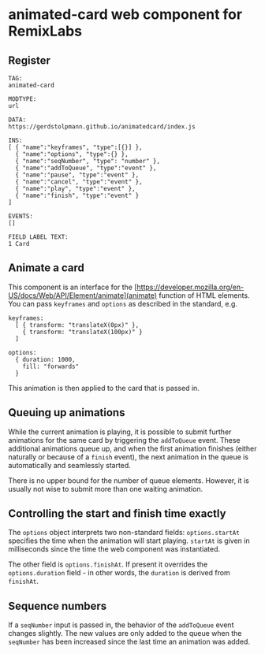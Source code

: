 # animated-card web component for RemixLabs

## Register

```
TAG:
animated-card

MODTYPE:
url

DATA:
https://gerdstolpmann.github.io/animatedcard/index.js

INS:
[ { "name":"keyframes", "type":[{}] },
  { "name":"options", "type":{} },
  { "name":"seqNumber", "type": "number" },
  { "name":"addToQueue", "type":"event" },
  { "name":"pause", "type":"event" },
  { "name":"cancel", "type":"event" },
  { "name":"play", "type":"event" },
  { "name":"finish", "type":"event" }
]

EVENTS:
[]

FIELD LABEL TEXT:
1 Card
```

## Animate a card

This component is an interface for the
[https://developer.mozilla.org/en-US/docs/Web/API/Element/animate](animate)
function of HTML elements. You can pass `keyframes` and `options`
as described in the standard, e.g.

```
keyframes:
  [ { transform: "translateX(0px)" },
    { transform: "translateX(100px)" }
  ]

options:
  { duration: 1000,
    fill: "forwards"
  }
```

This animation is then applied to the card that is passed in.


## Queuing up animations

While the current animation is playing, it is possible to submit further
animations for the same card by triggering the `addToQueue` event.
These additional animations queue up, and when the first animation
finishes (either naturally or because of a `finish` event), the next
animation in the queue is automatically and seamlessly started.

There is no upper bound for the number of queue elements. However, it
is usually not wise to submit more than one waiting animation.


## Controlling the start and finish time exactly

The `options` object interprets two non-standard fields: `options.startAt`
specifies the time when the animation will start playing. `startAt` is
given in milliseconds since the time the web component was instantiated.

The other field is `options.finishAt`. If present it overrides the
`options.duration` field - in other words, the `duration` is derived
from `finishAt`.

## Sequence numbers

If a `seqNumber` input is passed in, the behavior of the `addToQueue`
event changes slightly. The new values are only added to the queue
when the `seqNumber` has been increased since the last time an
animation was added.
